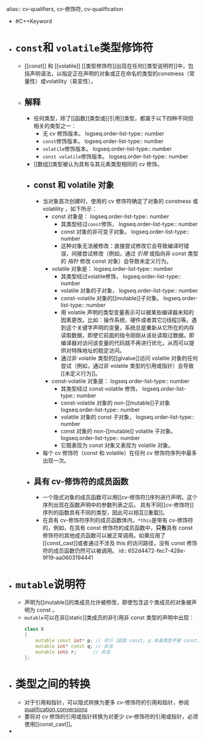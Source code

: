 alias:: cv-qualifiers, cv-修饰符, cv-qualification

- #C++Keyword
- # `const`和 `volatile`类型修饰符
	- [[const]] 和 [[volatile]] [[类型修饰符]]出现在任何[[类型说明符]]中，包括声明语法，以指定正在声明的对象或正在命名的类型的constness（常量性）或volatility（易变性）。
	- ## 解释
		- 任何类型，除了[[函数]]类型或[[引用]]类型，都属于以下四种不同但相关的类型之一：
			- 无 cv 修饰版本。
			  logseq.order-list-type:: number
			- `const`修饰版本。
			  logseq.order-list-type:: number
			- `volatile`修饰版本。
			  logseq.order-list-type:: number
			- `const volatile`修饰版本。
			  logseq.order-list-type:: number
		- [[数组]]类型被认为具有与其元素类型相同的 cv 修饰。
		- ## const 和 volatile 对象
			- 当对象首次创建时，使用的 cv 修饰符确定了对象的 constness 或 volatility ，如下所示：
				- const 对象是：
				  logseq.order-list-type:: number
					- 其类型经过`const`修饰，
					  logseq.order-list-type:: number
					- const 对象的非可变子对象。
					  logseq.order-list-type:: number
					- 这种对象无法被修改：直接尝试修改它会导致编译时错误，间接尝试修改（例如，通过 *引用* 或指向非 const 类型的 *指针* 修改 const 对象）会导致未定义行为。
				- volatile 对象是：
				  logseq.order-list-type:: number
					- 其类型经过volatile修饰，
					  logseq.order-list-type:: number
					- volatile 对象的子对象，
					  logseq.order-list-type:: number
					- const-volatile 对象的[[mutable]]子对象。
					  logseq.order-list-type:: number
					- 用 volatile 声明的类型变量表示可以被某些编译器未知的因素更改。比如：操作系统、硬件或者其它[[线程]]等。遇到这个关键字声明的变量，系统总是重新从它所在的内存读取数据，即使它前面的指令刚刚从该处读取过数据。即编译器对访问该变量的代码就不再进行优化，从而可以提供对特殊地址的稳定访问。
					- 通过非 volatile 类型的[[glvalue]]访问 volatile 对象的任何尝试（例如，通过非 volatile 类型的引用或指针）会导致[[未定义行为]]。
				- const-volatile 对象是：
				  logseq.order-list-type:: number
					- 其类型经过 const-volatile 修饰，
					  logseq.order-list-type:: number
					- const-volatile 对象的 non-[[mutable]]子对象
					  logseq.order-list-type:: number
					- volatile 对象的 const 子对象，
					  logseq.order-list-type:: number
					- const 对象的 non-[[mutable]] volatile 子对象。
					  logseq.order-list-type:: number
					- 它既表现为 const 对象又表现为 volatile 对象。
			- 每个 cv 修饰符（const 和 volatile）在任何 cv 修饰符序列中最多出现一次。
		- ## 具有 cv-修饰符的成员函数
			- 一个隐式对象的成员函数可以用[[cv-修饰符]]序列进行声明，这个序列出现在函数声明中的参数列表之后。
			  具有不同[[cv-修饰符]]序列的函数具有不同的类型，因此可以相互[[重载]]。
			- 在具有 cv-修饰符序列的成员函数体内，`*this`是带有 cv-修饰符的，例如，在具有 const 修饰符的成员函数中，**只有**具有 const 修饰符的其他成员函数可以被正常调用。如果应用了[[const_cast]]或者通过不涉及 this 的访问路径，没有 const 修饰符的成员函数仍然可以被调用。
			  id:: 652d4472-fec7-428e-9f19-aa0603194441
- # `mutable`说明符
	- 声明为[[mutable]]的类成员允许被修改，即使包含这个类成员的对象被声明为 const 。
	- `mutable`可以在非[[static]]类成员的非引用非 const 类型的声明中出现：
	  ```C++
	  class X
	  {
	      mutable const int* p; // 可行（底层 const, p 本身类型不是 const, p 所指的对象类型为 const）
	      mutable int* const q; // 非法
	      mutable int& r;      // 非法
	  };
	  ```
- # 类型之间的转换
	- 对于引用和指针，可以隐式转换为更多 cv-修饰符的引用和指针，参阅 [qualification conversions](https://en.cppreference.com/w/cpp/language/implicit_cast#Qualification_conversions)
	- 要将对 cv 修饰的引用或指针转换为对更少 cv-修饰符的引用或指针，必须使用[[const_cast]]。
-